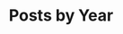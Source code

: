 ---
title: "Posts by Year"
permalink: /posts-year/
layout: posts
author_profile: true
classes: wide
---